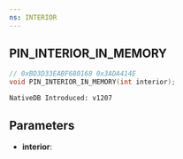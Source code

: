 ```yaml
---
ns: INTERIOR
---
```

## PIN_INTERIOR_IN_MEMORY

```c
// 0xBD3D33EABF680168 0x3ADA414E
void PIN_INTERIOR_IN_MEMORY(int interior);
```

```
NativeDB Introduced: v1207
```

## Parameters
* **interior**:
